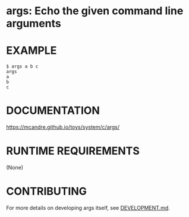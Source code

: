 # args: Echo the given command line arguments

# EXAMPLE

```console
$ args a b c
args
a
b
c
```

# DOCUMENTATION

https://mcandre.github.io/toys/system/c/args/

# RUNTIME REQUIREMENTS

(None)

# CONTRIBUTING

For more details on developing args itself, see [DEVELOPMENT.md](DEVELOPMENT.md).
